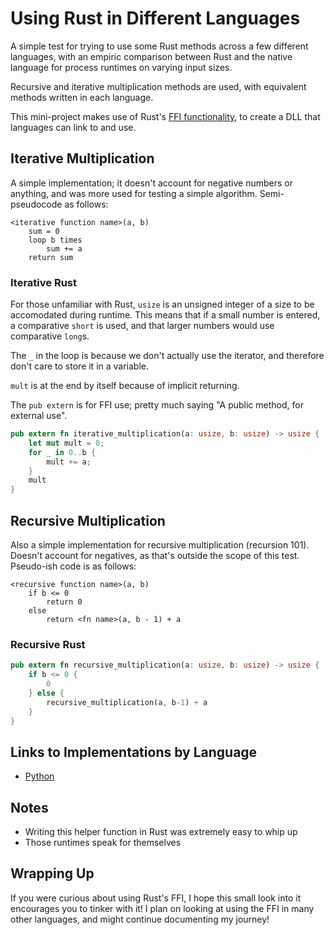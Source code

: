 # Using Rust in Different Languages

A simple test for trying to use some Rust methods across a few different languages, with an empiric comparison between Rust and the native language for process runtimes on varying input sizes.

Recursive and iterative multiplication methods are used, with equivalent methods written in each language.

This mini-project makes use of Rust's [FFI functionality](https://doc.rust-lang.org/1.2.0/book/rust-inside-other-languages.html, "FFI Functionality"), to create a DLL that languages can link to and use.

## Iterative Multiplication

A simple implementation; it doesn't account for negative numbers or anything, and was more used for testing a simple algorithm. Semi-pseudocode as follows:

```shell
<iterative function name>(a, b)
    sum = 0
    loop b times
        sum += a
    return sum
```

### Iterative Rust

For those unfamiliar with Rust, `usize` is an unsigned integer of a size to be accomodated during runtime. This means that if a small number is entered, a comparative `short` is used, and that larger numbers would use comparative `long`s.

The `_` in the loop is because we don't actually use the iterator, and therefore don't care to store it in a variable.

`mult` is at the end by itself because of implicit returning.

The `pub extern` is for FFI use; pretty much saying "A public method, for external use".

```rust
pub extern fn iterative_multiplication(a: usize, b: usize) -> usize {
    let mut mult = 0;
    for _ in 0..b {
        mult += a;
    }
    mult
}
```

## Recursive Multiplication

Also a simple implementation for recursive multiplication (recursion 101). Doesn't account for negatives, as that's outside the scope of this test. Pseudo-ish code is as follows:

```shell
<recursive function name>(a, b)
    if b <= 0
        return 0
    else
        return <fn name>(a, b - 1) + a
```

### Recursive Rust

```rust
pub extern fn recursive_multiplication(a: usize, b: usize) -> usize {
    if b <= 0 {
        0
    } else {
        recursive_multiplication(a, b-1) + a
    }
}
```

## Links to Implementations by Language

* [Python](https://github.com/ocoffey/rust_ffi_test/tree/master/Python/README.md "Python Implementation")

## Notes

* Writing this helper function in Rust was extremely easy to whip up
* Those runtimes speak for themselves

## Wrapping Up

If you were curious about using Rust's FFI, I hope this small look into it encourages you to tinker with it! I plan on looking at using the FFI in many other languages, and might continue documenting my journey!
